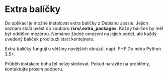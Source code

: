 # Extra balíčky

Do aplikací je možné instalovat extra balíčky z Debianu Jessie. Jejich seznam stačí uvést do souboru **/srv/.extra_packages**. Každý balíček by měl být oddělen mezerou. Nemáme žádné omezení na jejich počet, ale každý uvedený balíček prodlouží start kontejneru.

Extra balíčky fungují u většiny novějších obrazů. např. PHP 7.x nebo Python 3.5+.

Průběh instalace bohužel nelze sledovat. Pokud narazíte na problémy, kontaktujte prosím podporu.